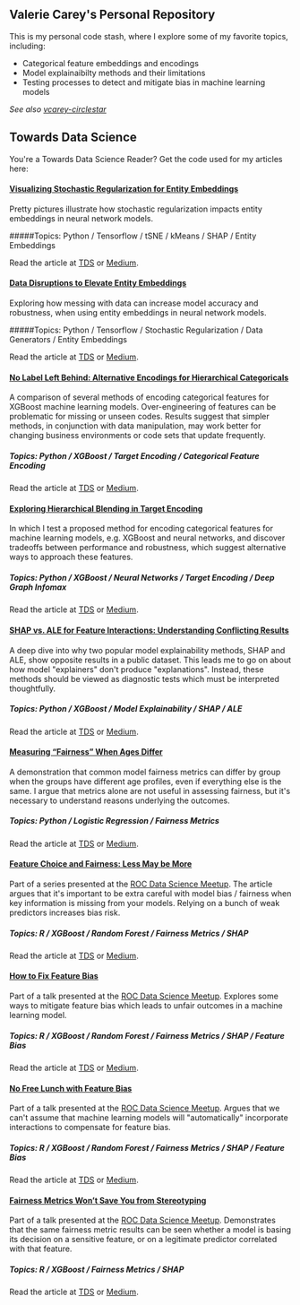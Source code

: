 ## Valerie Carey's Personal Repository 

This is my personal code stash, where I explore some of my favorite topics, including:
* Categorical feature embeddings and encodings
* Model explainaibilty methods and their limitations
* Testing processes to detect and mitigate bias in machine learning models

*See also [vcarey-circlestar](https://github.com/vcarey-circlestar)*

## Towards Data Science 

You're a  Towards Data Science Reader?  Get the code used for my articles here:

#### [Visualizing Stochastic Regularization for Entity Embeddings](https://github.com/vla6/Blog_naics_nn/tree/main/_A_embeddings)

Pretty pictures illustrate how stochastic regularization impacts entity embeddings in neural network models.  

#####Topics: Python / Tensorflow / tSNE / kMeans / SHAP / Entity Embeddings

Read the article at [TDS](https://towardsdatascience.com/visualizing-stochastic-regularization-for-entity-embeddings-c0109ced4a3a/) or [Medium](https://medium.com/data-science/visualizing-stochastic-regularization-for-entity-embeddings-c0109ced4a3a).

#### [Data Disruptions to Elevate Entity Embeddings](https://github.com/vla6/Blog_naics_nn)

Exploring how messing with data can increase model accuracy and robustness, when using entity embeddings in neural network models. 

#####Topics: Python / Tensorflow / Stochastic Regularization / Data Generators / Entity Embeddings

Read the article at [TDS](https://towardsdatascience.com/data-disruptions-to-elevate-entity-embeddings-b1ddf86a3c95/) or [Medium](https://towardsdatascience.com/data-disruptions-to-elevate-entity-embeddings-b1ddf86a3c95).

#### [No Label Left Behind: Alternative Encodings for Hierarchical Categoricals](https://github.com/vla6/Blog_gnn_naics/tree/main/A_target_count_encoding)

A comparison of several methods of encoding categorical features for XGBoost machine learning models.  Over-engineering of features can be problematic for missing or unseen codes.  Results suggest that simpler methods, in conjunction with data manipulation, may work better for changing business environments or code sets that update frequently.  

##### Topics: Python / XGBoost / Target Encoding / Categorical Feature Encoding

Read the article at [TDS](https://towardsdatascience.com/no-label-left-behind-alternative-encodings-for-hierarchical-categoricals-d1bcf00afc37/) or [Medium](https://medium.com/data-science/no-label-left-behind-alternative-encodings-for-hierarchical-categoricals-d1bcf00afc37).

#### [Exploring Hierarchical Blending in Target Encoding](https://github.com/vla6/Blog_gnn_naics)

In which I test a proposed method for encoding categorical features for machine learning models, e.g. XGBoost and neural networks, and discover tradeoffs between performance and robustness, which suggest alternative ways to approach these features.

##### Topics: Python / XGBoost / Neural Networks / Target Encoding / Deep Graph Infomax

Read the article at [TDS](https://medium.com/data-science/exploring-hierarchical-blending-in-target-encoding-fea4c59b305b) or [Medium](https://medium.com/data-science/no-label-left-behind-alternative-encodings-for-hierarchical-categoricals-d1bcf00afc37).

#### [SHAP vs. ALE for Feature Interactions: Understanding Conflicting Results](https://github.com/vla6/Blog_gnn_naics)

A deep dive into why two popular model explainability methods, SHAP and ALE, show opposite results in a public dataset.  This leads me to go on about how model "explainers" don't produce "explanations".  Instead, these methods should be viewed as diagnostic tests which must be interpreted thoughtfully.

##### Topics: Python / XGBoost / Model Explainability / SHAP / ALE

Read the article at [TDS](https://towardsdatascience.com/shap-vs-ale-for-feature-interactions-understanding-conflicting-results-ac506149f678/) or [Medium](https://medium.com/data-science/shap-vs-ale-for-feature-interactions-understanding-conflicting-results-ac506149f678).

#### [Measuring “Fairness” When Ages Differ](https://github.com/vla6/Blog_age_fairness)

A demonstration that common model fairness metrics can differ by group when the groups have different age profiles, even if everything else is the same.  I argue that metrics alone are not useful in assessing fairness, but it's necessary to understand reasons underlying the outcomes.

##### Topics: Python / Logistic Regression / Fairness Metrics

Read the article at [TDS](https://towardsdatascience.com/measuring-fairness-when-ages-differ-177d9597dd3b/) or [Medium](https://medium.com/data-science/measuring-fairness-when-ages-differ-177d9597dd3b).

#### [Feature Choice and Fairness: Less May be More](https://github.com/vla6/Stereotyping_ROCDS)

Part of a series presented at the [ROC Data Science Meetup](https://www.meetup.com/roc-data-science/).  The article argues that it's important to be extra careful with model bias / fairness when key information is missing from your models.  Relying on a bunch of weak predictors increases bias risk.

##### Topics: R / XGBoost / Random Forest / Fairness Metrics / SHAP

Read the article at [TDS](https://towardsdatascience.com/feature-choice-and-fairness-less-may-be-more-7809ec11772e/) or [Medium](https://medium.com/data-science/feature-choice-and-fairness-less-may-be-more-7809ec11772e).

#### [How to Fix Feature Bias](https://github.com/vla6/Stereotyping_ROCDS)

Part of a talk presented at the [ROC Data Science Meetup](https://www.meetup.com/roc-data-science/).  Explores some ways to mitigate feature bias which leads to unfair outcomes in a machine learning model.  

##### Topics: R / XGBoost / Random Forest / Fairness Metrics / SHAP / Feature Bias

Read the article at [TDS](https://towardsdatascience.com/how-to-fix-feature-bias-9e47abccb942/) or [Medium](https://medium.com/data-science/how-to-fix-feature-bias-9e47abccb942).

#### [No Free Lunch with Feature Bias](https://github.com/vla6/Stereotyping_ROCDS)

Part of a talk presented at the [ROC Data Science Meetup](https://www.meetup.com/roc-data-science/).  Argues that we can't assume that machine learning models will "automatically" incorporate interactions to compensate for feature bias.

##### Topics: R / XGBoost / Random Forest / Fairness Metrics / SHAP / Feature Bias

Read the article at [TDS](https://towardsdatascience.com/no-free-lunch-with-feature-bias-561c9cd3dd18/) or [Medium](https://medium.com/data-science/no-free-lunch-with-feature-bias-561c9cd3dd18).

#### [Fairness Metrics Won’t Save You from Stereotyping](https://github.com/vla6/Stereotyping_ROCDS)

Part of a talk presented at the [ROC Data Science Meetup](https://www.meetup.com/roc-data-science/).  Demonstrates that the same fairness metric results can be seen whether a model is basing its decision on a sensitive feature, or on a legitimate predictor correlated with that feature.

##### Topics: R / XGBoost / Fairness Metrics / SHAP 

Read the article at [TDS](https://towardsdatascience.com/fairness-metrics-wont-save-you-from-stereotyping-27127e220cac/) or [Medium](https://medium.com/data-science/fairness-metrics-wont-save-you-from-stereotyping-27127e220cac).


<!--
**vla6/vla6** is a ✨ _special_ ✨ repository because its `README.md` (this file) appears on your GitHub profile.

Here are some ideas to get you started:

- 🔭 I’m currently working on ...
- 🌱 I’m currently learning ...
- 👯 I’m looking to collaborate on ...
- 🤔 I’m looking for help with ...
- 💬 Ask me about ...
- 📫 How to reach me: ...
- 😄 Pronouns: ...
- ⚡ Fun fact: ...
-->
